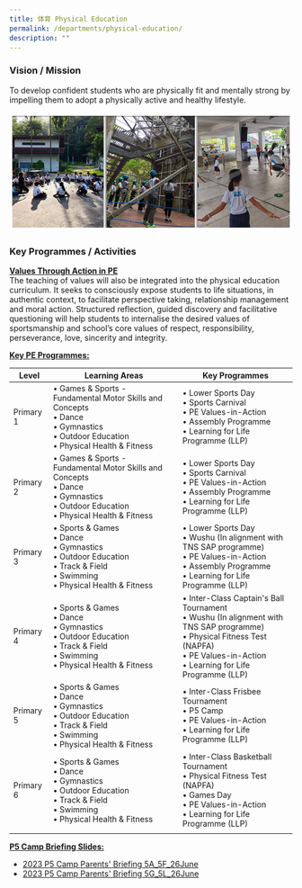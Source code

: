 ```yaml
---
title: 体育 Physical Education
permalink: /departments/physical-education/
description: ""
---
```

### Vision / Mission

To develop confident students who are physically fit and mentally strong by impelling them to adopt a physically active and healthy lifestyle.

![](/images/Banner%20_PE_2021.jpg)

### Key Programmes / Activities

**<u>Values Through Action in PE</u>**<br>
The teaching of values will also be integrated into the physical education curriculum. It seeks to consciously expose students to life situations, in authentic context, to facilitate perspective taking, relationship management and moral action. Structured reflection, guided discovery and facilitative questioning will help students to internalise the desired values of sportsmanship and school’s core values of respect, responsibility, perseverance, love, sincerity and integrity.


**<u>Key PE Programmes:</u>**

| Level | Learning Areas | Key Programmes |
|---|---|---|
| Primary 1 | • Games &amp; Sports - Fundamental Motor Skills and Concepts<br>• Dance<br>• Gymnastics<br>• Outdoor Education<br>• Physical Health &amp; Fitness | • Lower Sports Day<br>• Sports Carnival<br>• PE Values-in-Action<br>• Assembly Programme <br>• Learning for Life Programme (LLP) |
| Primary 2 | • Games &amp; Sports - Fundamental Motor Skills and Concepts<br>• Dance<br>• Gymnastics<br>• Outdoor Education<br>• Physical Health &amp; Fitness | • Lower Sports Day<br>• Sports Carnival<br>• PE Values-in-Action<br>• Assembly Programme<br>• Learning for Life Programme (LLP) |
| Primary 3 | • Sports &amp; Games<br>• Dance<br>• Gymnastics<br>• Outdoor Education<br>• Track &amp; Field<br>• Swimming<br>• Physical Health &amp; Fitness | • Lower Sports Day<br>• Wushu (In alignment with TNS SAP programme)<br>• PE Values-in-Action<br>• Assembly Programme<br>• Learning for Life Programme (LLP) |
| Primary 4 | • Sports &amp; Games<br>• Dance<br>• Gymnastics<br>• Outdoor Education<br>• Track &amp; Field<br>• Swimming<br>• Physical Health &amp; Fitness | • Inter-Class Captain's Ball Tournament<br>• Wushu (In alignment with TNS SAP programme)<br>• Physical Fitness Test (NAPFA)<br>• PE Values-in-Action<br>• Learning for Life Programme (LLP) |
| Primary 5 | • Sports &amp; Games<br>• Dance<br>• Gymnastics<br>• Outdoor Education<br>• Track &amp; Field<br>• Swimming<br>• Physical Health &amp; Fitness | • Inter-Class Frisbee Tournament<br>• P5 Camp<br>• PE Values-in-Action<br>• Learning for Life Programme (LLP) |
| Primary 6 | • Sports &amp; Games<br>• Dance<br>• Gymnastics<br>• Outdoor Education<br>• Track &amp; Field<br>• Swimming<br>• Physical Health &amp; Fitness | • Inter-Class Basketball Tournament<br>• Physical Fitness Test (NAPFA)<br>• Games Day<br>• PE Values-in-Action<br>• Learning for Life Programme (LLP) |
| | | |

**<a name="Booklist"></a><u>P5 Camp Briefing Slides:</u>**<br>
* [2023 P5 Camp Parents' Briefing 5A_5F_26June](/files/Department/2023%20p5%20camp%20parents'%20briefing%205a_5f_26june.pdf)
* [2023 P5 Camp Parents' Briefing 5G_5L_26June](/files/Department/2023%20p5%20camp%20parents'%20briefing%205g_5l_26june.pdf)
